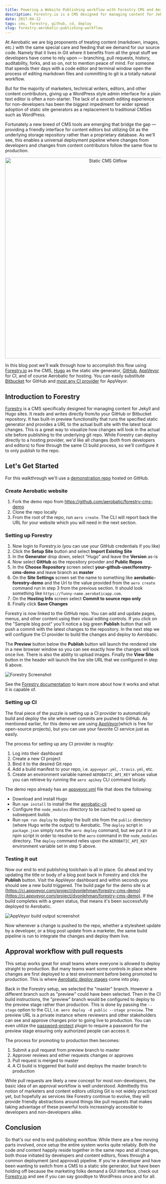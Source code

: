 ```yaml
---
title: Powering a Website Publishing workflow with Forestry CMS and Aerobatic
description: Forestry.io is a CMS designed for managing content for Jekyll and Hugo sites. Here we demonstrate how to continuously deploy content updates to Aerobatic.
date: 2017-04-12
tags: cms, forestry, github, cd, deploy
slug: forestry-aerobatic-publishing-workflow
---
```


At Aerobatic we are big proponents of treating content (markdown, images, etc.) with the same special care and feeding that we demand for our source code. Namely that it lives in Git where it benefits from all the great stuff we developers have come to rely upon &mdash; branching, pull requests, history, auditability, forks, and so on, not to mention peace of mind. For someone that spends their days with a code editor and terminal window open the process of editing markdown files and committing to git is a totally natural workflow.

But for the majority of marketers, technical writers, editors, and other content contributors, giving up a WordPress style admin interface for a plain text editor is often a non-starter. The lack of a smooth editing experience for non-developers has been the biggest impediment for wider spread adoption of static site generators as a replacement to traditional CMSes such as WordPress.

Fortunately a new breed of CMS tools are emerging that bridge the gap &mdash; providing a friendly interface for content editors but utilizing Git as the underlying storage repository rather than a proprietary database. As we'll see, this enables a universal deployment pipeline where changes from developers and changes from content contributors follow the same flow to production.

<div style="text-align:center;"><img src="/img/static-cms-gitflow.png" alt="Static CMS Gitflow" style="width:650px; max-width:100%;" /></div>

In this blog post we'll walk through how to accomplish this flow using [Forestry.io](https://forestry.io/) as the CMS, [Hugo](https://gohugo.io) as the static site generator, [GitHub](https://github.com), [AppVeyor](https://www.appveyor.com) for CI, and of course Aerobatic for hosting. You can easily substitute [Bitbucket](https://bitbucket.org) for GitHub and [most any CI provider](https://www.slant.co/topics/799/~best-continuous-integration-tools) for AppVeyor.

## Introduction to Forestry

[Forestry](https://forestry.io) is a CMS specifically designed for managing content for Jekyll and Hugo sites. It reads and writes directly from/to your GitHub or Bitbucket repository. It has built-in preview functionality that runs the specified static generator and provides a URL to the actual built site with the latest local changes. This is a great way to visualize how changes will look in the actual site before publishing to the underlying git repo. While Forestry can deploy directly to a hosting provider, we'd like all changes (both from developers and editors) to flow through the same CI build process, so we'll configure it to only publish to the repo.

## Let's Get Started

For this walkthrough we'll use a [demonstration repo](https://github.com/aerobatic/forestry-cms-demo) hosted on GitHub.

### Create Aerobatic website

1.  Fork the demo repo from https://github.com/aerobatic/forestry-cms-demo
2.  Clone the repo locally
3.  From the root of the repo, run `aero create`. The CLI will report back the URL for your website which you will need in the next section.

### Setting up Forestry

1.  Now login to Forestry.io (you can use your GitHub credentials if you like)
2.  Click the **Setup Site** button and select **Import Existing Site**
3.  In the **Generator** drop down, select "Hugo" and leave the **Version** as-is
4.  Now select **GitHub** as the repository provider and **Public Repos**
5.  In the **Choose Repository** screen select **your-github-user/forestry-cms-demo** and leave branch as **master**
6.  On the **Site Settings** screen set the name to something like **aerobatic-forestry-demo** and the Url to the value provided from the `aero create` command run in step 3 from the previous section. It should look something like `https://funny-name.aerobaticapp.com`.
7.  On the **Hosting Info** screen select **Commit to source repo only**
8.  Finally click **Save Changes**

Forestry is now linked to the GitHub repo. You can add and update pages, menus, and other content using their visual editing controls. If you click on the "Sample blog post" you'll notice a big green **Publish** button that will push a commit with the latest changes to the repository. In the next step we will configure the CI provider to build the changes and deploy to Aerobatic.

The **Preview** button below the **Publish** button will launch the rendered site in a new browser window so you can see exactly how the changes will look once live. There is also the ability to upload images. Finally the **View Site** button in the header will launch the live site URL that we configured in step 6 above.

![Forestry Screenshot](https://www.aerobatic.com/media/blog/forestry-hugo-screenshot.png)

See the [Forestry documentation](https://forestry.io/docs/) to learn more about how it works and what it is capable of.

### Setting up CI

The final piece of the puzzle is setting up a CI provider to automatically build and deploy the site whenever commits are pushed to GitHub. As mentioned earlier, for this demo we are using [AppVeyor](https://www.appveyor.com)(which is free for open-source projects), but you can use your favorite CI service just as easily.

The process for setting up any CI provider is roughly:

1.  Log into their dashboard
2.  Create a new CI project
3.  Bind it to the desired Git repo
4.  Add a build manifest to your repo, i.e. `appveyor.yml`, `.travis.yml`, etc.
5.  Create an environment variable named `AEROBATIC_API_KEY` whose value you can retrieve by running the `aero apikey` CLI command locally.

The demo repo already has an [appveyor.yml](https://github.com/aerobatic/forestry-cms-demo/blob/master/appveyor.yml) file that does the following:

* Download and install Hugo
* Run `npm install` to install the the [aerobatic-cli](https://www.npmjs.com/package/aerobatic-cli)
* Configure the `node_modules` directory to be cached to speed up subsequent builds
* Run `npm run deploy` to deploy the built site from the `public` directory (where Hugo write the output) to Aerobatic. The `deploy` script in `package.json` simply runs the `aero deploy` command, but we put it in an npm script in order to resolve to the `aero` command in the `node_modules` directory. The `deploy` command relies upon the `AEROBATIC_API_KEY` environment variable set in step 5 above.

### Testing it out

Now our end to end publishing toolchain is all in place. Go ahead and try updating the title or body of a blog post back in Forestry and click the **Publish** button. Visit the AppVeyor dashboard and within seconds you should see a new build triggered. The build page for the demo site is at [https://ci.appveyor.com/project/dvonlehman/forestry-cms-demo](https://ci.appveyor.com/project/dvonlehman/forestry-cms-demo). If the build completes with a green status, that means it's been successfully deployed to Aerobatic.

![AppVeyor build output screenshot](https://www.aerobatic.com/media/blog/appveyor-forestry-demo.png)

Now whenever a change is pushed to the repo, whether a stylesheet update by a developer, or a blog post update from a marketer, the same build pipeline is run to integrate the changes and deploy them live.

## Approval workflow with pull requests

This setup works great for small teams where everyone is allowed to deploy straight to production. But many teams want some controls in place where changes are first deployed to a test environment before being promoted to production. This is where [Aerobatic deploy stages](/docs/deployment/#deploy-stages) come into play.

Back in the Forestry setup, we selected the "master" branch. However a different branch such as "preview" could have been selected. Then in the CI build instructions, the "preview" branch would be configured to deploy to the preview stage rather than production. This is done by passing the `--stage` option to the CLI, i.e. `aero deploy -d public --stage preview`. The preview URL is a private instance where reviewers and other stakeholders can see and approve changes prior to going live to production. You can even utilize the [password-protect](/docs/plugins/password-protect/) plugin to require a password for the preview stage ensuring only authorized people can access it.

The process for promoting to production then becomes:

1.  Submit a pull request from preview branch to master
2.  Approver reviews and either requests changes or approves
3.  Pull request is merged to master
4.  A CI build is triggered that build and deploys the master branch to production

While pull requests are likely a new concept for most non-developers, the basic idea of an approval workflow is well understood. Admittedly this notion of marketers and content editors utilizing Git is not widely practiced yet, but hopefully as services like Forestry continue to evolve, they will provide friendly abstractions around things like pull requests that makes taking advantage of these powerful tools increasingly accessible to developers and non-developers alike.

## Conclusion

So that's our end to end publishing workflow. While there are a few moving parts involved, once setup the entire system works quite reliably. Both the code _and_ content happily reside together in the same repo and all changes, both those initiated by developers and content editors, flows through a common deployment (and approval) pipeline. If you're a developer and have been wanting to switch from a CMS to a static site generator, but have been holding off because the marketing folks demand a GUI interface, check out [Forestry.io](https://forestry.io) and see if you can say goodbye to WordPress once and for all.
